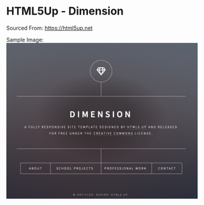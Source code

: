 # HTML5Up - Dimension
Sourced From: https://html5up.net


Sample Image: 
![Dimension](/DimensionSample.png)
